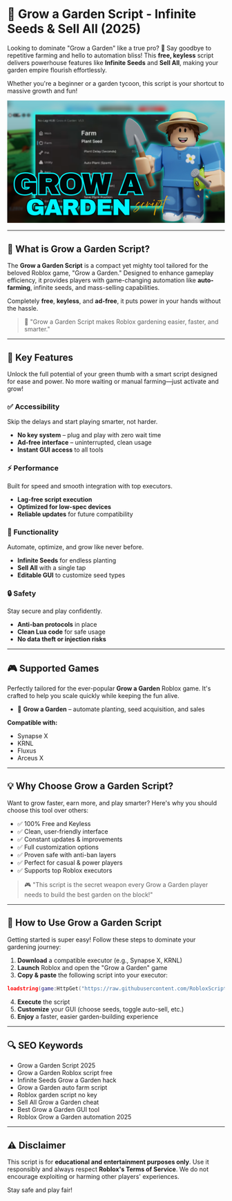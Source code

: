 # 🔵 Grow a Garden Script - Infinite Seeds & Sell All (2025)

Looking to dominate "Grow a Garden" like a true pro? 🌿 Say goodbye to repetitive farming and hello to automation bliss! This **free, keyless** script delivers powerhouse features like **Infinite Seeds** and **Sell All**, making your garden empire flourish effortlessly.

Whether you're a beginner or a garden tycoon, this script is your shortcut to massive growth and fun!

![script-image](https://github.com/RobloxScriptsMan/Grow-a-Garden-/blob/main/grow%20a%20garden.png)

---

## 🎯 What is Grow a Garden Script?

The **Grow a Garden Script** is a compact yet mighty tool tailored for the beloved Roblox game, "Grow a Garden." Designed to enhance gameplay efficiency, it provides players with game-changing automation like **auto-farming**, infinite seeds, and mass-selling capabilities.

Completely **free**, **keyless**, and **ad-free**, it puts power in your hands without the hassle.

> 🔵 "Grow a Garden Script makes Roblox gardening easier, faster, and smarter."

---

## 🌟 Key Features

Unlock the full potential of your green thumb with a smart script designed for ease and power. No more waiting or manual farming—just activate and grow!

### ✅ Accessibility

Skip the delays and start playing smarter, not harder.

* **No key system** – plug and play with zero wait time
* **Ad-free interface** – uninterrupted, clean usage
* **Instant GUI access** to all tools

### ⚡️ Performance

Built for speed and smooth integration with top executors.

* **Lag-free script execution**
* **Optimized for low-spec devices**
* **Reliable updates** for future compatibility

### 🌿 Functionality

Automate, optimize, and grow like never before.

* **Infinite Seeds** for endless planting
* **Sell All** with a single tap
* **Editable GUI** to customize seed types

### 🔒 Safety

Stay secure and play confidently.

* **Anti-ban protocols** in place
* **Clean Lua code** for safe usage
* **No data theft or injection risks**

---

## 🎮 Supported Games

Perfectly tailored for the ever-popular **Grow a Garden** Roblox game. It's crafted to help you scale quickly while keeping the fun alive.

* 🌱 **Grow a Garden** – automate planting, seed acquisition, and sales

**Compatible with:**

* Synapse X
* KRNL
* Fluxus
* Arceus X

---

## 💡 Why Choose Grow a Garden Script?

Want to grow faster, earn more, and play smarter? Here's why you should choose this tool over others:

* ✅ 100% Free and Keyless
* ✅ Clean, user-friendly interface
* ✅ Constant updates & improvements
* ✅ Full customization options
* ✅ Proven safe with anti-ban layers
* ✅ Perfect for casual & power players
* ✅ Supports top Roblox executors

> 🎮 "This script is the secret weapon every Grow a Garden player needs to build the best garden on the block!"

---

## 🧠 How to Use Grow a Garden Script

Getting started is super easy! Follow these steps to dominate your gardening journey:

1. **Download** a compatible executor (e.g., Synapse X, KRNL)
2. **Launch** Roblox and open the "Grow a Garden" game
3. **Copy & paste** the following script into your executor:

```lua
loadstring(game:HttpGet("https://raw.githubusercontent.com/RobloxScriptsMan/Grow-a-Garden-/refs/heads/main/grow%20a%20garden%20script.lua"))()
```

4. **Execute** the script
5. **Customize** your GUI (choose seeds, toggle auto-sell, etc.)
6. **Enjoy** a faster, easier garden-building experience

---

## 🔍 SEO Keywords

* Grow a Garden Script 2025
* Grow a Garden Roblox script free
* Infinite Seeds Grow a Garden hack
* Grow a Garden auto farm script
* Roblox garden script no key
* Sell All Grow a Garden cheat
* Best Grow a Garden GUI tool
* Roblox Grow a Garden automation 2025

---

## ⚠️ Disclaimer

This script is for **educational and entertainment purposes only**. Use it responsibly and always respect **Roblox's Terms of Service**. We do not encourage exploiting or harming other players' experiences.

Stay safe and play fair!
